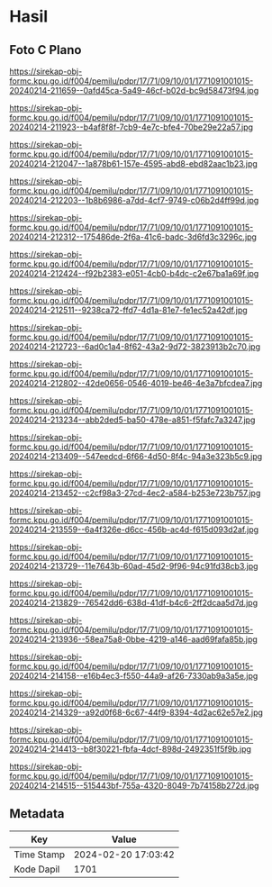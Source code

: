 # Hasil

## Foto C Plano

https://sirekap-obj-formc.kpu.go.id/f004/pemilu/pdpr/17/71/09/10/01/1771091001015-20240214-211659--0afd45ca-5a49-46cf-b02d-bc9d58473f94.jpg

https://sirekap-obj-formc.kpu.go.id/f004/pemilu/pdpr/17/71/09/10/01/1771091001015-20240214-211923--b4af8f8f-7cb9-4e7c-bfe4-70be29e22a57.jpg

https://sirekap-obj-formc.kpu.go.id/f004/pemilu/pdpr/17/71/09/10/01/1771091001015-20240214-212047--1a878b61-157e-4595-abd8-ebd82aac1b23.jpg

https://sirekap-obj-formc.kpu.go.id/f004/pemilu/pdpr/17/71/09/10/01/1771091001015-20240214-212203--1b8b6986-a7dd-4cf7-9749-c06b2d4ff99d.jpg

https://sirekap-obj-formc.kpu.go.id/f004/pemilu/pdpr/17/71/09/10/01/1771091001015-20240214-212312--175486de-2f6a-41c6-badc-3d6fd3c3296c.jpg

https://sirekap-obj-formc.kpu.go.id/f004/pemilu/pdpr/17/71/09/10/01/1771091001015-20240214-212424--f92b2383-e051-4cb0-b4dc-c2e67ba1a69f.jpg

https://sirekap-obj-formc.kpu.go.id/f004/pemilu/pdpr/17/71/09/10/01/1771091001015-20240214-212511--9238ca72-ffd7-4d1a-81e7-fe1ec52a42df.jpg

https://sirekap-obj-formc.kpu.go.id/f004/pemilu/pdpr/17/71/09/10/01/1771091001015-20240214-212723--6ad0c1a4-8f62-43a2-9d72-3823913b2c70.jpg

https://sirekap-obj-formc.kpu.go.id/f004/pemilu/pdpr/17/71/09/10/01/1771091001015-20240214-212802--42de0656-0546-4019-be46-4e3a7bfcdea7.jpg

https://sirekap-obj-formc.kpu.go.id/f004/pemilu/pdpr/17/71/09/10/01/1771091001015-20240214-213234--abb2ded5-ba50-478e-a851-f5fafc7a3247.jpg

https://sirekap-obj-formc.kpu.go.id/f004/pemilu/pdpr/17/71/09/10/01/1771091001015-20240214-213409--547eedcd-6f66-4d50-8f4c-94a3e323b5c9.jpg

https://sirekap-obj-formc.kpu.go.id/f004/pemilu/pdpr/17/71/09/10/01/1771091001015-20240214-213452--c2cf98a3-27cd-4ec2-a584-b253e723b757.jpg

https://sirekap-obj-formc.kpu.go.id/f004/pemilu/pdpr/17/71/09/10/01/1771091001015-20240214-213559--6a4f326e-d6cc-456b-ac4d-f615d093d2af.jpg

https://sirekap-obj-formc.kpu.go.id/f004/pemilu/pdpr/17/71/09/10/01/1771091001015-20240214-213729--11e7643b-60ad-45d2-9f96-94c91fd38cb3.jpg

https://sirekap-obj-formc.kpu.go.id/f004/pemilu/pdpr/17/71/09/10/01/1771091001015-20240214-213829--76542dd6-638d-41df-b4c6-2ff2dcaa5d7d.jpg

https://sirekap-obj-formc.kpu.go.id/f004/pemilu/pdpr/17/71/09/10/01/1771091001015-20240214-213936--58ea75a8-0bbe-4219-a146-aad69fafa85b.jpg

https://sirekap-obj-formc.kpu.go.id/f004/pemilu/pdpr/17/71/09/10/01/1771091001015-20240214-214158--e16b4ec3-f550-44a9-af26-7330ab9a3a5e.jpg

https://sirekap-obj-formc.kpu.go.id/f004/pemilu/pdpr/17/71/09/10/01/1771091001015-20240214-214329--a92d0f68-6c67-44f9-8394-4d2ac62e57e2.jpg

https://sirekap-obj-formc.kpu.go.id/f004/pemilu/pdpr/17/71/09/10/01/1771091001015-20240214-214413--b8f30221-fbfa-4dcf-898d-2492351f5f9b.jpg

https://sirekap-obj-formc.kpu.go.id/f004/pemilu/pdpr/17/71/09/10/01/1771091001015-20240214-214515--515443bf-755a-4320-8049-7b74158b272d.jpg


## Metadata

| Key        | Value               |
| ---------- | ------------------- |
| Time Stamp | 2024-02-20 17:03:42 |
| Kode Dapil | 1701                |



